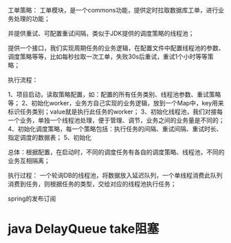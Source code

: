 
工单策略：
工单模块，是一个commons功能，提供定时拉取数据库工单，进行业务处理的功能；

并提供重试、可配置重试间隔，类似于JDK提供的调度策略的线程池；

提供一个接口，我们实现周期任务的业务逻辑，在配置文件中配置线程池的参数、调度策略等等，比如每秒拉取一次工单，失败30s后重试，重试1个小时等等策略；

执行流程：

1、项目启动，读取策略配置，如：配置的所有任务类别、线程池参数、重试策略等；
2、初始化worker，业务方自己实现的业务逻辑，放到一个Map中，key用来标识任务类别；value就是执行此任务的worker；
3、初始化线程池，我们对接每一个业务，单独一个线程池处理，便于管理、调节，业务之间的业务量是不同的；
4、初始化调度策略，每一个策略包括：执行任务的间隔、重试间隔、重试时长、指定调度的数据表；
5、初始化

总体：根据配置，在启动时，不同的调度任务有各自的调度策略、线程池，不同的业务互相隔离；

执行过程：
一个轮询DB的线程池，将数据放入延迟队列，一个单线程消费此队列
消费到任务，则根据任务的类型，交给对应的线程池执行任务；

spring的发布订阅

java DelayQueue take阻塞
=======
